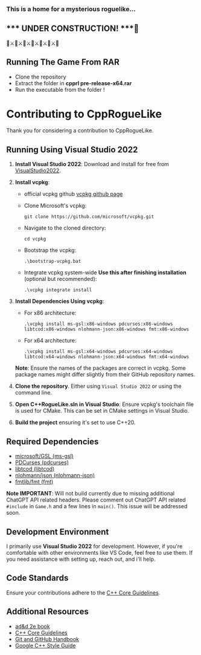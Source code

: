 ### This is a home for a mysterious roguelike...



## *** UNDER CONSTRUCTION! ***:construction:

🐉⚔️🐉⚔️🐉⚔️🐉⚔️🐉⚔️🐉⚔️🐉

## Running The Game From RAR
   - Clone the repository
   - Extract the folder in **cpprl pre-release-x64.rar**
   - Run the executable from the folder !

# Contributing to CppRogueLike

Thank you for considering a contribution to CppRogueLike.

## Running Using Visual Studio 2022

1. **Install Visual Studio 2022**: Download and install for free from [VisualStudio2022](https://visualstudio.microsoft.com/downloads/).

2. **Install vcpkg**:


    - official vcpkg github [vcpkg github page](https://github.com/microsoft/vcpkg)

    - Clone Microsoft's vcpkg:
      ```
      git clone https://github.com/microsoft/vcpkg.git
      ```
    - Navigate to the cloned directory:
      ```
      cd vcpkg
      ```
    - Bootstrap the vcpkg:
      ```
      .\bootstrap-vcpkg.bat
      ```
    - Integrate vcpkg system-wide **Use this after finishing installation** (optional but recommended):
      ```
      .\vcpkg integrate install
      ```

3. **Install Dependencies Using vcpkg**:
    - For x86 architecture:
      ```
      .\vcpkg install ms-gsl:x86-windows pdcurses:x86-windows libtcod:x86-windows nlohmann-json:x86-windows fmt:x86-windows
      ```
    - For x64 architecture:
      ```
      .\vcpkg install ms-gsl:x64-windows pdcurses:x64-windows libtcod:x64-windows nlohmann-json:x64-windows fmt:x64-windows
      ```

   **Note**: Ensure the names of the packages are correct in vcpkg. Some package names might differ slightly from their GitHub repository names.

4. **Clone the repository**. Either using `Visual Studio 2022` or using the command line.

5. **Open C++RogueLike.sln in Visual Studio**: Ensure vcpkg's toolchain file is used for CMake. This can be set in CMake settings in Visual Studio.

6. **Build the project** ensuring it's set to use C++20.

## Required Dependencies

- [microsoft/GSL (ms-gsl)](https://github.com/microsoft/GSL/tree/main)
- [PDCurses (pdcurses)](https://github.com/wmcbrine/PDCurses)
- [libtcod (libtcod)](https://github.com/libtcod/libtcod)
- [nlohmann/json (nlohmann-json)](https://github.com/nlohmann/json)
- [fmtlib/fmt (fmt)](https://github.com/fmtlib/fmt)

**Note IMPORTANT**: Will not build currently due to missing additional ChatGPT API related headers. Please comment out ChatGPT API related `#include` in `Game.h` and a few lines in `main()`. This issue will be addressed soon.


## Development Environment

I primarily use **Visual Studio 2022** for development. However, if you're comfortable with other environments like VS Code, feel free to use them. If you need assistance with setting up, reach out, and i'll help.

## Code Standards

Ensure your contributions adhere to the [C++ Core Guidelines](https://isocpp.github.io/CppCoreGuidelines/CppCoreGuidelines).

## Additional Resources
- [ad&d 2e book](https://archive.org/details/advanced-dungeons-dragons-2nd-edition)
- [C++ Core Guidelines](https://isocpp.github.io/CppCoreGuidelines/CppCoreGuidelines)
- [Git and GitHub Handbook](https://guides.github.com/)
- [Google C++ Style Guide](https://google.github.io/styleguide/cppguide.html)
